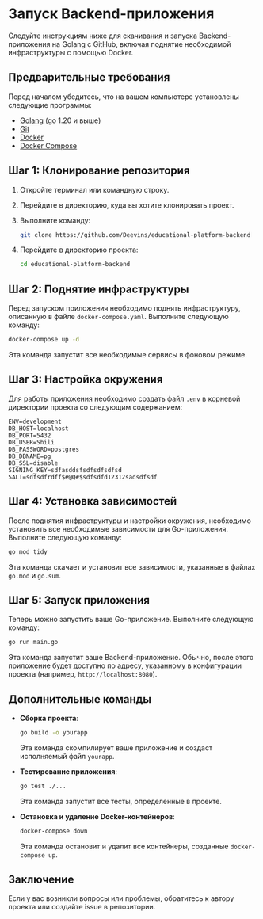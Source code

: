 # Запуск Backend-приложения

Следуйте инструкциям ниже для скачивания и запуска Backend-приложения на Golang с GitHub, включая поднятие необходимой инфраструктуры с помощью Docker.

## Предварительные требования

Перед началом убедитесь, что на вашем компьютере установлены следующие программы:
- [Golang](https://golang.org/) (go 1.20 и выше)
- [Git](https://git-scm.com/)
- [Docker](https://www.docker.com/)
- [Docker Compose](https://docs.docker.com/compose/)

## Шаг 1: Клонирование репозитория

1. Откройте терминал или командную строку.
2. Перейдите в директорию, куда вы хотите клонировать проект.
3. Выполните команду:

    ```sh
    git clone https://github.com/Deevins/educational-platform-backend
    ```

4. Перейдите в директорию проекта:

    ```sh
    cd educational-platform-backend
    ```

## Шаг 2: Поднятие инфраструктуры

Перед запуском приложения необходимо поднять инфраструктуру, описанную в файле `docker-compose.yaml`. Выполните следующую команду:

```sh
docker-compose up -d
```

Эта команда запустит все необходимые сервисы в фоновом режиме.

## Шаг 3: Настройка окружения

Для работы приложения необходимо создать файл `.env` в корневой директории проекта со следующим содержанием:

```plaintext
ENV=development
DB_HOST=localhost
DB_PORT=5432
DB_USER=Shili
DB_PASSWORD=postgres
DB_DBNAME=pg
DB_SSL=disable
SIGNING_KEY=sdfasddsfsdfsdfsdfsd
SALT=sdfsdfrdff$#@Q#$sdfsdfd12312sadsdfsdf
```

## Шаг 4: Установка зависимостей

После поднятия инфраструктуры и настройки окружения, необходимо установить все необходимые зависимости для Go-приложения. Выполните следующую команду:

```sh
go mod tidy
```

Эта команда скачает и установит все зависимости, указанные в файлах `go.mod` и `go.sum`.

## Шаг 5: Запуск приложения

Теперь можно запустить ваше Go-приложение. Выполните следующую команду:

```sh
go run main.go
```

Эта команда запустит ваше Backend-приложение. Обычно, после этого приложение будет доступно по адресу, указанному в конфигурации проекта (например, `http://localhost:8080`).

## Дополнительные команды

- **Сборка проекта**:

    ```sh
    go build -o yourapp
    ```

  Эта команда скомпилирует ваше приложение и создаст исполняемый файл `yourapp`.

- **Тестирование приложения**:

    ```sh
    go test ./...
    ```

  Эта команда запустит все тесты, определенные в проекте.

- **Остановка и удаление Docker-контейнеров**:

    ```sh
    docker-compose down
    ```

  Эта команда остановит и удалит все контейнеры, созданные `docker-compose up`.

## Заключение


Если у вас возникли вопросы или проблемы, обратитесь к автору проекта или создайте issue в репозитории.